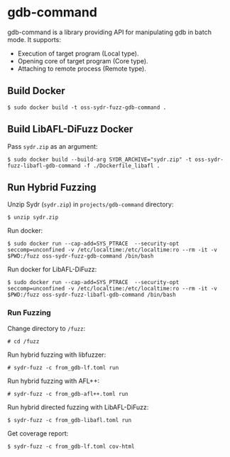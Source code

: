 # gdb-command

gdb-command is a library providing API for manipulating gdb in batch mode. It
supports:

* Execution of target program (Local type).
* Opening core of target program (Core type).
* Attaching to remote process (Remote type).

## Build Docker

    $ sudo docker build -t oss-sydr-fuzz-gdb-command .

## Build LibAFL-DiFuzz Docker

Pass `sydr.zip` as an argument:

    $ sudo docker build --build-arg SYDR_ARCHIVE="sydr.zip" -t oss-sydr-fuzz-libafl-gdb-command -f ./Dockerfile_libafl .

## Run Hybrid Fuzzing

Unzip Sydr (`sydr.zip`) in `projects/gdb-command` directory:

    $ unzip sydr.zip

Run docker:

    $ sudo docker run --cap-add=SYS_PTRACE  --security-opt seccomp=unconfined -v /etc/localtime:/etc/localtime:ro --rm -it -v $PWD:/fuzz oss-sydr-fuzz-gdb-command /bin/bash

Run docker for LibAFL-DiFuzz:

    $ sudo docker run --cap-add=SYS_PTRACE  --security-opt seccomp=unconfined -v /etc/localtime:/etc/localtime:ro --rm -it -v $PWD:/fuzz oss-sydr-fuzz-libafl-gdb-command /bin/bash

### Run Fuzzing

Change directory to `/fuzz`:

    # cd /fuzz

Run hybrid fuzzing with libfuzzer:

    # sydr-fuzz -c from_gdb-lf.toml run

Run hybrid fuzzing with AFL++:

    # sydr-fuzz -c from_gdb-afl++.toml run

Run hybrid directed fuzzing with LibAFL-DiFuzz:

    $ sydr-fuzz -c from_gdb-libafl.toml run

Get coverage report:

    $ sydr-fuzz -c from_gdb-lf.toml cov-html
